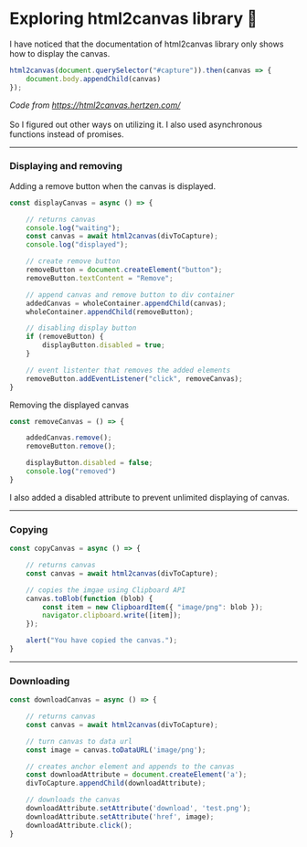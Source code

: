 # Exploring html2canvas library 🔭
I have noticed that the documentation of html2canvas library only shows how to display the canvas.<br>
```javascript
html2canvas(document.querySelector("#capture")).then(canvas => {
    document.body.appendChild(canvas)
});
```
_Code from https://html2canvas.hertzen.com/_ <br><br>
So I figured out other ways on utilizing it. I also used asynchronous functions instead of promises.<br>
<hr>

### Displaying and removing
Adding a remove button when the canvas is displayed.
```javascript
const displayCanvas = async () => {

    // returns canvas
    console.log("waiting");
    const canvas = await html2canvas(divToCapture);
    console.log("displayed");

    // create remove button
    removeButton = document.createElement("button");
    removeButton.textContent = "Remove";

    // append canvas and remove button to div container
    addedCanvas = wholeContainer.appendChild(canvas);
    wholeContainer.appendChild(removeButton);

    // disabling display button
    if (removeButton) {
        displayButton.disabled = true;
    }

    // event listenter that removes the added elements
    removeButton.addEventListener("click", removeCanvas);
}
```
Removing the displayed canvas
```javascript
const removeCanvas = () => {

    addedCanvas.remove();
    removeButton.remove();

    displayButton.disabled = false;
    console.log("removed")
}
```
I also added a disabled attribute to prevent unlimited displaying of canvas.
<hr>

### Copying
```javascript
const copyCanvas = async () => {

    // returns canvas
    const canvas = await html2canvas(divToCapture);

    // copies the imgae using Clipboard API
    canvas.toBlob(function (blob) {
        const item = new ClipboardItem({ "image/png": blob });
        navigator.clipboard.write([item]);
    });

    alert("You have copied the canvas.");
}
```
<hr>

### Downloading
```javascript
const downloadCanvas = async () => {

    // returns canvas
    const canvas = await html2canvas(divToCapture);

    // turn canvas to data url
    const image = canvas.toDataURL('image/png');

    // creates anchor element and appends to the canvas
    const downloadAttribute = document.createElement('a');
    divToCapture.appendChild(downloadAttribute);

    // downloads the canvas
    downloadAttribute.setAttribute('download', 'test.png');
    downloadAttribute.setAttribute('href', image);
    downloadAttribute.click();
}
```
